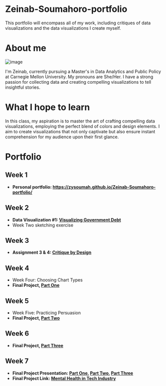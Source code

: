 # Zeinab-Soumahoro-portfolio
This portfolio will encompass all of my work, including critiques of data visualizations and the data visualizations I create myself.
# About me
![image](https://github.com/zysoumah/Zeinab-Soumahoro-portfolio/assets/123124282/bf38f6ff-5faf-461d-ba7a-6bed7273d293)

I'm Zeinab, currently pursuing a Master's in Data Analytics and Public Policy at Carnegie Mellon University. My pronouns are She/Her. I have a strong passion for collecting data and creating compelling visualizations to tell insightful stories.

# What I hope to learn
In this class, my aspiration is to master the art of crafting compelling data visualizations, employing the perfect blend of colors and design elements. I aim to create visualizations that not only captivate but also ensure instant comprehension for my audience upon their first glance.
# Portfolio
## Week 1 
- **Personal portfolio: https://zysoumah.github.io/Zeinab-Soumahoro-portfolio/**
  
## Week 2
- **Data Visualization #1: [Visualizing Government Debt](Analyzing_Government_Debt.md)**
- Week Two sketching exercise

## Week 3
- **Assignment 3 & 4: [Critique by Design](Critique-by-Design.md)**
  
## Week 4
- Week Four: Choosing Chart Types
- **Final Project, [Part One](Final_Project_PartI.md)**

## Week 5 
- Week Five: Practicing Persuasion 
- **Final Project, [Part Two](Final_Project_PartII.md)**

## Week 6 
- **Final Project, [Part Three](Final_Project_PartIII.md)**

## Week 7
- **Final Project Presentation: [Part One](Final_Project_PartI.md), [Part Two](Final_Project_PartII.md), [Part Three](Final_Project_PartIII.md)**
- **Final Project Link: [Mental Health in Tech Industry](https://yasmina954.shorthandstories.com/a65ac79e-b75c-4e28-8f3f-93de14ae45ff/)**


